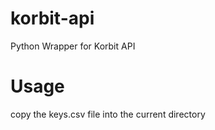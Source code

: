 # korbit-api
Python Wrapper for Korbit API

# Usage
copy the keys.csv file into the current directory
